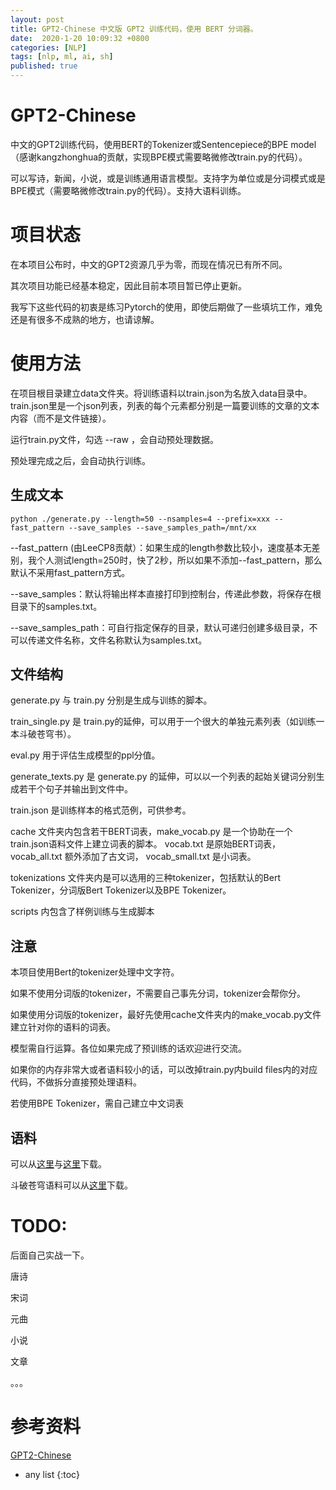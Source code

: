```yaml
---
layout: post
title: GPT2-Chinese 中文版 GPT2 训练代码，使用 BERT 分词器。
date:  2020-1-20 10:09:32 +0800
categories: [NLP]
tags: [nlp, ml, ai, sh]
published: true
---
```


# GPT2-Chinese

中文的GPT2训练代码，使用BERT的Tokenizer或Sentencepiece的BPE model（感谢kangzhonghua的贡献，实现BPE模式需要略微修改train.py的代码）。

可以写诗，新闻，小说，或是训练通用语言模型。支持字为单位或是分词模式或是BPE模式（需要略微修改train.py的代码）。支持大语料训练。

# 项目状态

在本项目公布时，中文的GPT2资源几乎为零，而现在情况已有所不同。

其次项目功能已经基本稳定，因此目前本项目暂已停止更新。

我写下这些代码的初衷是练习Pytorch的使用，即使后期做了一些填坑工作，难免还是有很多不成熟的地方，也请谅解。

# 使用方法

在项目根目录建立data文件夹。将训练语料以train.json为名放入data目录中。train.json里是一个json列表，列表的每个元素都分别是一篇要训练的文章的文本内容（而不是文件链接）。

运行train.py文件，勾选 --raw ，会自动预处理数据。

预处理完成之后，会自动执行训练。

## 生成文本

```
python ./generate.py --length=50 --nsamples=4 --prefix=xxx --fast_pattern --save_samples --save_samples_path=/mnt/xx
```

--fast_pattern (由LeeCP8贡献）：如果生成的length参数比较小，速度基本无差别，我个人测试length=250时，快了2秒，所以如果不添加--fast_pattern，那么默认不采用fast_pattern方式。

--save_samples：默认将输出样本直接打印到控制台，传递此参数，将保存在根目录下的samples.txt。

--save_samples_path：可自行指定保存的目录，默认可递归创建多级目录，不可以传递文件名称，文件名称默认为samples.txt。

## 文件结构

generate.py 与 train.py 分别是生成与训练的脚本。

train_single.py 是 train.py的延伸，可以用于一个很大的单独元素列表（如训练一本斗破苍穹书）。

eval.py 用于评估生成模型的ppl分值。

generate_texts.py 是 generate.py 的延伸，可以以一个列表的起始关键词分别生成若干个句子并输出到文件中。

train.json 是训练样本的格式范例，可供参考。

cache 文件夹内包含若干BERT词表，make_vocab.py 是一个协助在一个train.json语料文件上建立词表的脚本。 vocab.txt 是原始BERT词表， vocab_all.txt 额外添加了古文词， vocab_small.txt 是小词表。

tokenizations 文件夹内是可以选用的三种tokenizer，包括默认的Bert Tokenizer，分词版Bert Tokenizer以及BPE Tokenizer。

scripts 内包含了样例训练与生成脚本

## 注意

本项目使用Bert的tokenizer处理中文字符。

如果不使用分词版的tokenizer，不需要自己事先分词，tokenizer会帮你分。

如果使用分词版的tokenizer，最好先使用cache文件夹内的make_vocab.py文件建立针对你的语料的词表。

模型需自行运算。各位如果完成了预训练的话欢迎进行交流。

如果你的内存非常大或者语料较小的话，可以改掉train.py内build files内的对应代码，不做拆分直接预处理语料。

若使用BPE Tokenizer，需自己建立中文词表

## 语料

可以从[这里](https://github.com/brightmart/nlp_chinese_corpus)与[这里](http://thuctc.thunlp.org/#%E8%8E%B7%E5%8F%96%E9%93%BE%E6%8E%A5)下载。

斗破苍穹语料可以从[这里](https://github.com/GaoPeng97/transformer-xl-chinese/tree/master/data/doupo)下载。

# TODO:

后面自己实战一下。

唐诗

宋词

元曲

小说

文章

。。。

# 参考资料

[GPT2-Chinese](https://github.com/Morizeyao/GPT2-Chinese)

* any list
{:toc}